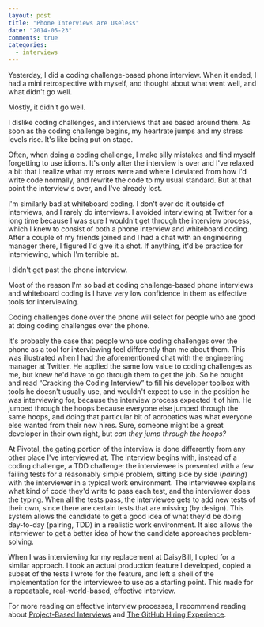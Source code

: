 ```yaml
---
layout: post
title: "Phone Interviews are Useless"
date: "2014-05-23"
comments: true
categories:
  - interviews
---
```


Yesterday, I did a coding challenge-based phone interview. When it ended, I had a mini retrospective with myself, and thought about what went well, and what didn't go well.

Mostly, it didn't go well.

<!--more-->

I dislike coding challenges, and interviews that are based around them. As soon as the coding challenge begins, my heartrate jumps and my stress levels rise. It's like being put on stage.

Often, when doing a coding challenge, I make silly mistakes and find myself forgetting to use idioms. It's only after the interview is over and I've relaxed a bit that I realize what my errors were and where I deviated from how I'd write code normally, and rewrite the code to my usual standard. But at that point the interview's over, and I've already lost.

I'm similarly bad at whiteboard coding. I don't ever do it outside of interviews, and I rarely do interviews. I avoided interviewing at Twitter for a long time because I was sure I wouldn't get through the interview process, which I knew to consist of both a phone interview and whiteboard coding. After a couple of my friends joined and I had a chat with an engineering manager there, I figured I'd give it a shot. If anything, it'd be practice for interviewing, which I'm terrible at.

I didn't get past the phone interview.

Most of the reason I'm so bad at coding challenge-based phone interviews and whiteboard coding is I have very low confidence in them as effective tools for interviewing.

Coding challenges done over the phone will select for people who are good at doing coding challenges over the phone.

It's probably the case that people who use coding challenges over the phone as a tool for interviewing feel differently than me about them. This was illustrated when I had the aforementioned chat with the engineering manager at Twitter. He applied the same low value to coding challenges as me, but knew he'd have to go through them to get the job. So he bought and read “Cracking the Coding Interview” to fill his developer toolbox with tools he doesn't usually use, and wouldn't expect to use in the position he was interviewing for, because the interview process expected it of him. He jumped through the hoops because everyone else jumped through the same hoops, and doing that particular bit of acrobatics was what everyone else wanted from their new hires. Sure, someone might be a great developer in their own right, but *can they jump through the hoops?*

At Pivotal, the gating portion of the interview is done differently from any other place I've interviewed at. The interview begins with, instead of a coding challenge, a TDD challenge: the interviewee is presented with a few failing tests for a reasonably simple problem, sitting side by side (*pairing*) with the interviewer in a typical work environment. The interviewee explains what kind of code they'd write to pass each test, and the interviewer does the typing. When all the tests pass, the interviewee gets to add new tests of their own, since there are certain tests that are missing (by design). This system allows the candidate to get a good idea of what they'd be doing day-to-day (pairing, TDD) in a realistic work environment. It also allows the interviewer to get a better idea of how the candidate approaches problem-solving.

When I was interviewing for my replacement at DaisyBill, I opted for a similar approach. I took an actual production feature I developed, copied a subset of the tests I wrote for the feature, and left a shell of the implementation for the interviewee to use as a starting point. This made for a repeatable, real-world-based, effective interview.

For more reading on effective interview processes, I recommend reading about [Project-Based Interviews](http://ejohn.org/blog/project-based-interviews) and [The GitHub Hiring Experience](https://github.com/blog/1269-the-github-hiring-experience).
